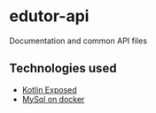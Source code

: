 # edutor-api
Documentation and common API files

## Technologies used

* [Kotlin Exposed](https://github.com/JetBrains/Exposed/wiki)
* [MySql on docker](https://hub.docker.com/r/mysql/mysql-server/)
